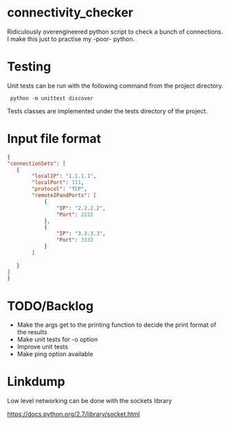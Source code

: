 # connectivity_checker
Ridiculously overengineered python script to check a bunch of connections.
I make this just to practise my -poor- python.


# Testing
Unit tests can be run with the following command from the project directory.

```
 python -m unittest discover
 ```
Tests classes are implemented under the tests directory of the project.

# Input file format

```json
{
"connectionSets": [
   {
        "localIP": "1.1.1.1",
        "localPort": 111,
        "protocol": "TCP",
        "remoteIPandPorts": [
            {   
                "IP": "2.2.2.2",
                "Port": 2222
            },
            {   
                "IP": "3.3.3.3",
                "Port": 3333
            }
        ]
        
   }
]
}
```

# TODO/Backlog
* Make the args get to the printing function to decide the print format of the results
* Make unit tests for -o option
* Improve unit tests
* Make ping option available

# Linkdump

Low level networking can be done with the sockets library

https://docs.python.org/2.7/library/socket.html

